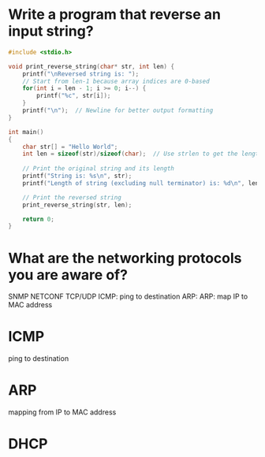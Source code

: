 # Write a program that reverse an input string?
```c
#include <stdio.h>

void print_reverse_string(char* str, int len) {
    printf("\nReversed string is: ");
    // Start from len-1 because array indices are 0-based
    for(int i = len - 1; i >= 0; i--) {
        printf("%c", str[i]);
    }
    printf("\n");  // Newline for better output formatting
}

int main()
{
    char str[] = "Hello World";
    int len = sizeof(str)/sizeof(char);  // Use strlen to get the length of the string
    
    // Print the original string and its length
    printf("String is: %s\n", str);
    printf("Length of string (excluding null terminator) is: %d\n", len);

    // Print the reversed string
    print_reverse_string(str, len);

    return 0;
}
```
# What are the networking protocols you are aware of?
SNMP
NETCONF
TCP/UDP
ICMP: ping to destination
ARP: ARP: map IP to MAC address

# ICMP
ping to destination
# ARP
mapping from IP to MAC address
# DHCP








